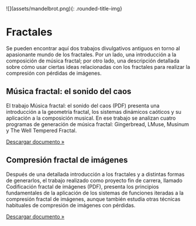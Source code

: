 
<div class="content-2columns" markdown>
![](assets/mandelbrot.png){: .rounded-title-img}

# Fractales
</div>

Se pueden encontrar aquí dos trabajos divulgativos antiguos en torno al apasionante mundo de los fractales. Por un lado, una introducción a la composición de música fractal; por otro lado, una descripción detallada sobre cómo usar ciertas ideas relacionadas con los fractales para realizar la compresión con pérdidas de imágenes.

 
## Música fractal: el sonido del caos

El trabajo Música fractal: el sonido del caos (PDF) presenta una introducción a la geometría fractal, los sistemas dinámicos caóticos y su aplicación a la composición musical. En ese trabajo se analizan cuatro programas de generación de música fractal: Gingerbread, LMuse, Musinum y The Well Tempered Fractal.

[Descargar documento »](../pub/mfsc2000.pdf)

 
## Compresión fractal de imágenes

Después de una detallada introducción a los fractales y a distintas formas de generarlos, el trabajo realizado como proyecto fin de carrera, llamado Codificación fractal de imágenes (PDF), presenta los principios fundamentales de la aplicación de los sistemas de funciones iteradas a la compresión fractal de imágenes, aunque también estudia otras técnicas habituales de compresión de imágenes con pérdidas.

[Descargar documento »](../pub/mastertesi1998.pdf)
